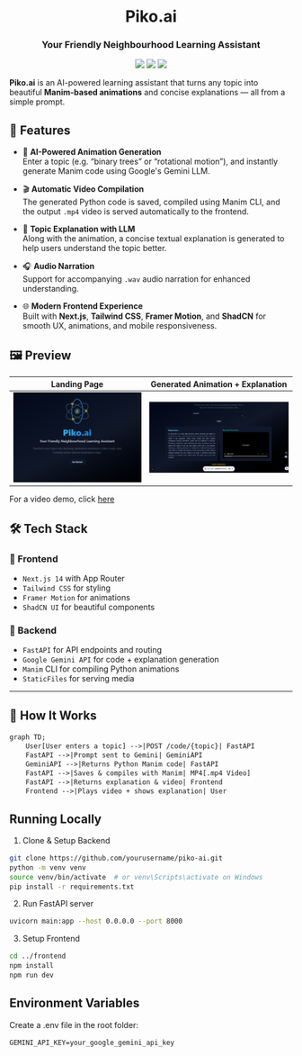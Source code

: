 <h1 align="center">Piko.ai</h1>
<h3 align="center">Your Friendly Neighbourhood Learning Assistant</h3>

<p align="center">
  <img src="https://img.shields.io/badge/Built%20with-FastAPI-blue" />
  <img src="https://img.shields.io/badge/Frontend-Next.js%20%2B%20Tailwind-0ea5e9" />
  <img src="https://img.shields.io/badge/AI-Powered%20by%20Gemini-ffca28" />
</p>

**Piko.ai** is an AI-powered learning assistant that turns any topic into beautiful **Manim-based animations** and concise explanations — all from a simple prompt.

## 🚀 Features

- 🧠 **AI-Powered Animation Generation**  
  Enter a topic (e.g. “binary trees” or “rotational motion”), and instantly generate Manim code using Google's Gemini LLM.

- 🎬 **Automatic Video Compilation**  
  The generated Python code is saved, compiled using Manim CLI, and the output `.mp4` video is served automatically to the frontend.

- 📝 **Topic Explanation with LLM**  
  Along with the animation, a concise textual explanation is generated to help users understand the topic better.

- 🎧 **Audio Narration**  
  Support for accompanying `.wav` audio narration for enhanced understanding.

- 🌐 **Modern Frontend Experience**  
  Built with **Next.js**, **Tailwind CSS**, **Framer Motion**, and **ShadCN** for smooth UX, animations, and mobile responsiveness.


## 🖼️ Preview

| Landing Page | Generated Animation + Explanation |
|--------------|---------------------------|
| ![Landing Page](./assets/landing.png) | ![Generated Output](./assets/output.png) |

For a video demo, click [here](./assets/Demo.mp4)
## 🛠️ Tech Stack

### 🔹 Frontend
- `Next.js 14` with App Router
- `Tailwind CSS` for styling
- `Framer Motion` for animations
- `ShadCN UI` for beautiful components

### 🔹 Backend
- `FastAPI` for API endpoints and routing
- `Google Gemini API` for code + explanation generation
- `Manim` CLI for compiling Python animations
- `StaticFiles` for serving media

---

## 🧪 How It Works

```mermaid
graph TD;
    User[User enters a topic] -->|POST /code/{topic}| FastAPI
    FastAPI -->|Prompt sent to Gemini| GeminiAPI
    GeminiAPI -->|Returns Python Manim code| FastAPI
    FastAPI -->|Saves & compiles with Manim| MP4[.mp4 Video]
    FastAPI -->|Returns explanation & video| Frontend
    Frontend -->|Plays video + shows explanation| User
```

## Running Locally

1. Clone & Setup Backend

```bash
git clone https://github.com/yourusername/piko-ai.git
python -m venv venv
source venv/bin/activate  # or venv\Scripts\activate on Windows
pip install -r requirements.txt
```

2. Run FastAPI server

```bash
uvicorn main:app --host 0.0.0.0 --port 8000
```

3. Setup Frontend

```bash
cd ../frontend
npm install
npm run dev
```

## Environment Variables

Create a .env file in the root folder:

```
GEMINI_API_KEY=your_google_gemini_api_key
```